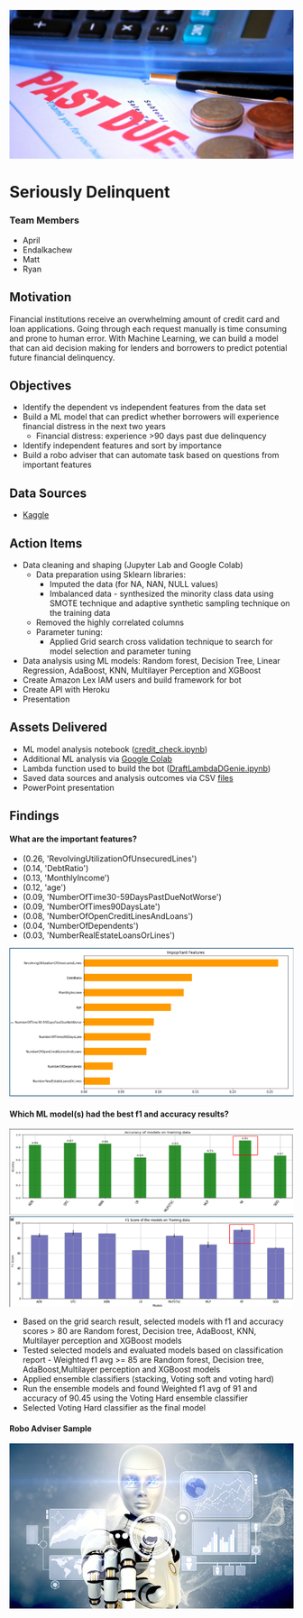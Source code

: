 ![Past_Due](https://github.com/Tijaw1/project_2/blob/main/Images/past_due.jpg)

# Seriously Delinquent 

### **Team Members**
- April
- Endalkachew
- Matt
- Ryan

## **Motivation**

Financial institutions receive an overwhelming amount of credit card and loan applications. Going through each request manually is time consuming and prone to human error. With Machine Learning, we can build a model that can aid decision making for lenders and borrowers to predict potential future financial delinquency. 

## **Objectives**
- Identify the dependent vs independent features from the data set
- Build a ML model that can predict whether borrowers will experience financial distress in the next two years
    - Financial distress: experience >90 days past due delinquency
- Identify independent features and sort by importance 
- Build a robo adviser that can automate task based on questions from important features

## **Data Sources**
- [Kaggle](https://www.kaggle.com/c/GiveMeSomeCredit/data)

## **Action Items**
- Data cleaning and shaping (Jupyter Lab and Google Colab)
    - Data preparation using Sklearn libraries:
        - Imputed the data (for NA, NAN, NULL values)
        - Imbalanced data - synthesized the minority class data using SMOTE technique and adaptive synthetic sampling technique on the training data
    - Removed the highly correlated columns
    - Parameter tuning:
        - Applied Grid search cross validation technique to search for model selection and parameter tuning 
- Data analysis using ML models: Random forest, Decision Tree, Linear Regression, AdaBoost, KNN, Multilayer Perception and XGBoost
- Create Amazon Lex IAM users and build framework for bot
- Create API with Heroku
- Presentation

## **Assets Delivered**
- ML model analysis notebook ([credit_check.ipynb](Analysis/credit_check.ipynb))
- Additional ML analysis via [Google Colab](https://colab.research.google.com/drive/1ZANriFDfMgfxqpOxnZMHuMNxAcY48Az8?usp=sharing)
- Lambda function used to build the bot ([DraftLambdaDGenie.ipynb](Robo_Adviser/DraftLambdaDGenie.ipynb))
- Saved data sources and analysis outcomes via CSV [files](Data)
- PowerPoint presentation

## **Findings**

#### **What are the important features?**
- (0.26, 'RevolvingUtilizationOfUnsecuredLines')
- (0.14, 'DebtRatio')
- (0.13, 'MonthlyIncome')
- (0.12, 'age')
- (0.09, 'NumberOfTime30-59DaysPastDueNotWorse')
- (0.09, 'NumberOfTimes90DaysLate')
- (0.08, 'NumberOfOpenCreditLinesAndLoans')
- (0.04, 'NumberOfDependents')
- (0.03, 'NumberRealEstateLoansOrLines')

![important_features](Images/important_features.png)

#### **Which ML model(s) had the best f1 and accuracy results?**
![accuracy_scores](Images/accuracy_scores.png)
![f1_scores](Images/f1_scores.png)

- Based on the grid search result, selected models with f1 and accuracy scores > 80 are Random forest, Decision tree, AdaBoost, KNN, Multilayer perception and XGBoost models
- Tested selected models and evaluated models based on classification report - Weighted f1 avg >= 85 are Random forest, Decision tree, AdaBoost,Multilayer perception and XGBoost models
- Applied ensemble classifiers (stacking, Voting soft and voting hard)
- Run the ensemble models and found Weighted f1 avg of 91 and accuracy of 90.45 using the Voting Hard ensemble classifier
- Selected Voting Hard classifier as the final model

#### **Robo Adviser Sample**

![Robo_Advisor](https://github.com/Tijaw1/project_2/blob/main/Images/robo.png)
